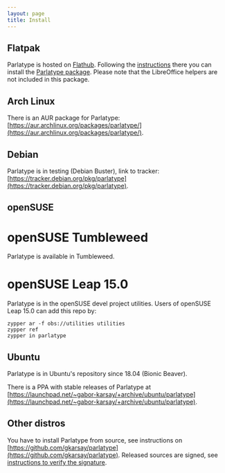 ```yaml
---
layout: page
title: Install
---
```


## Flatpak
Parlatype is hosted on [Flathub](https://flathub.org/). Following the [instructions](https://flatpak.org/setup/) there you can install the [Parlatype package](https://flathub.org/apps/details/com.github.gkarsay.parlatype). Please note that the LibreOffice helpers are not included in this package.

## Arch Linux

There is an AUR package for Parlatype: [https://aur.archlinux.org/packages/parlatype/](https://aur.archlinux.org/packages/parlatype/).

## Debian
Parlatype is in testing (Debian Buster), link to tracker: [https://tracker.debian.org/pkg/parlatype](https://tracker.debian.org/pkg/parlatype).

## openSUSE

# openSUSE Tumbleweed
Parlatype is available in Tumbleweed.

# openSUSE Leap 15.0
Parlatype is in the openSUSE devel project utilities.
Users of openSUSE Leap 15.0 can add this repo by:

```
zypper ar -f obs://utilities utilities
zypper ref
zypper in parlatype
```

## Ubuntu
Parlatype is in Ubuntu's repository since 18.04 (Bionic Beaver).

There is a PPA with stable releases of Parlatype at [https://launchpad.net/~gabor-karsay/+archive/ubuntu/parlatype](https://launchpad.net/~gabor-karsay/+archive/ubuntu/parlatype).

## Other distros
You have to install Parlatype from source, see instructions on [https://github.com/gkarsay/parlatype](https://github.com/gkarsay/parlatype).
Released sources are signed, see [instructions to verify the signature](signed.md).


